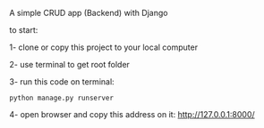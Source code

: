 A simple CRUD app (Backend) with Django

to start:

1- clone or copy this project to your local computer

2- use terminal to get root folder

3- run this code on terminal:

    python manage.py runserver

4- open browser and copy this address on it:
http://127.0.0.1:8000/
